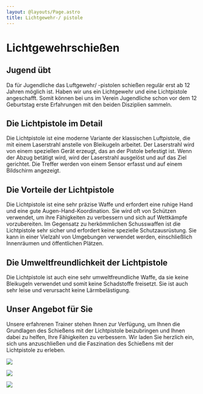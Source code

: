 ```yaml
---
layout: @layouts/Page.astro
title: Lichtgewehr-/ pistole
---
```

# Lichtgewehrschießen

## Jugend übt

Da für Jugendliche das Luftgewehr/ -pistolen schießen regulär erst ab 12 Jahren möglich ist. Haben wir uns ein Lichtgewehr und eine Lichtpistole angeschafft. Somit können bei uns im Verein Jugendliche schon vor dem 12 Geburtstag erste Erfahrungen mit den beiden Disziplien sammeln.

## Die Lichtpistole im Detail
Die Lichtpistole ist eine moderne Variante der klassischen Luftpistole, die mit einem Laserstrahl anstelle von Bleikugeln arbeitet. Der Laserstrahl wird von einem speziellen Gerät erzeugt, das an der Pistole befestigt ist. Wenn der Abzug betätigt wird, wird der Laserstrahl ausgelöst und auf das Ziel gerichtet. Die Treffer werden von einem Sensor erfasst und auf einem Bildschirm angezeigt.

## Die Vorteile der Lichtpistole
Die Lichtpistole ist eine sehr präzise Waffe und erfordert eine ruhige Hand und eine gute Augen-Hand-Koordination. Sie wird oft von Schützen verwendet, um ihre Fähigkeiten zu verbessern und sich auf Wettkämpfe vorzubereiten. Im Gegensatz zu herkömmlichen Schusswaffen ist die Lichtpistole sehr sicher und erfordert keine spezielle Schutzausrüstung. Sie kann in einer Vielzahl von Umgebungen verwendet werden, einschließlich Innenräumen und öffentlichen Plätzen.

## Die Umweltfreundlichkeit der Lichtpistole
Die Lichtpistole ist auch eine sehr umweltfreundliche Waffe, da sie keine Bleikugeln verwendet und somit keine Schadstoffe freisetzt. Sie ist auch sehr leise und verursacht keine Lärmbelästigung.

## Unser Angebot für Sie
Unsere erfahrenen Trainer stehen Ihnen zur Verfügung, um Ihnen die Grundlagen des Schießens mit der Lichtpistole beizubringen und Ihnen dabei zu helfen, Ihre Fähigkeiten zu verbessern. Wir laden Sie herzlich ein, sich uns anzuschließen und die Faszination des Schießens mit der Lichtpistole zu erleben.

![](/images/uploads/img_8376.jpeg)

![](/images/uploads/img_8377.jpeg)

![](/images/uploads/img_8378.jpeg)

